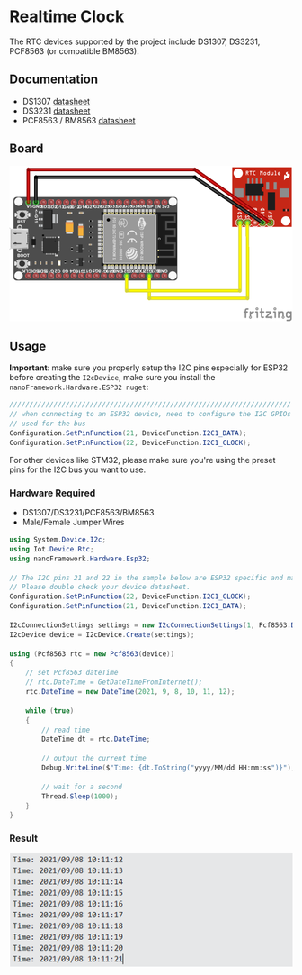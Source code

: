 # Realtime Clock
The RTC devices supported by the project include DS1307, DS3231, PCF8563 (or compatible BM8563).

## Documentation
- DS1307 [datasheet](https://cdn.datasheetspdf.com/pdf-down/D/S/1/DS1307-Maxim.pdf)
- DS3231 [datasheet](https://datasheets.maximintegrated.com/en/ds/DS3231.pdf)
- PCF8563 / BM8563 [datasheet](https://cdn.datasheetspdf.com/pdf-down/P/C/F/PCF-856.pdf)

## Board

![Circuit RTC](https://raw.githubusercontent.com/nanoframework/nanoFramework.IoT.Device/develop/devices/Rtc/circuit_rtc.png)

## Usage

**Important**: make sure you properly setup the I2C pins especially for ESP32 before creating the `I2cDevice`, make sure you install the `nanoFramework.Hardware.ESP32 nuget`:

```csharp
//////////////////////////////////////////////////////////////////////
// when connecting to an ESP32 device, need to configure the I2C GPIOs
// used for the bus
Configuration.SetPinFunction(21, DeviceFunction.I2C1_DATA);
Configuration.SetPinFunction(22, DeviceFunction.I2C1_CLOCK);
```

For other devices like STM32, please make sure you're using the preset pins for the I2C bus you want to use.

### Hardware Required

- DS1307/DS3231/PCF8563/BM8563
- Male/Female Jumper Wires
 
```csharp
using System.Device.I2c;
using Iot.Device.Rtc;
using nanoFramework.Hardware.Esp32;

// The I2C pins 21 and 22 in the sample below are ESP32 specific and may differ from other platforms.
// Please double check your device datasheet.
Configuration.SetPinFunction(22, DeviceFunction.I2C1_CLOCK);
Configuration.SetPinFunction(21, DeviceFunction.I2C1_DATA);

I2cConnectionSettings settings = new I2cConnectionSettings(1, Pcf8563.DefaultI2cAddress);
I2cDevice device = I2cDevice.Create(settings);

using (Pcf8563 rtc = new Pcf8563(device))
{
    // set Pcf8563 dateTime
    // rtc.DateTime = GetDateTimeFromInternet();
    rtc.DateTime = new DateTime(2021, 9, 8, 10, 11, 12);
    
    while (true)
    {
        // read time
        DateTime dt = rtc.DateTime;
        
        // output the current time
        Debug.WriteLine($"Time: {dt.ToString("yyyy/MM/dd HH:mm:ss")}");
        
        // wait for a second
        Thread.Sleep(1000);
    }
}
```
### Result

![Sample result](https://raw.githubusercontent.com/nanoframework/nanoFramework.IoT.Device/develop/devices/Rtc/output.png)

